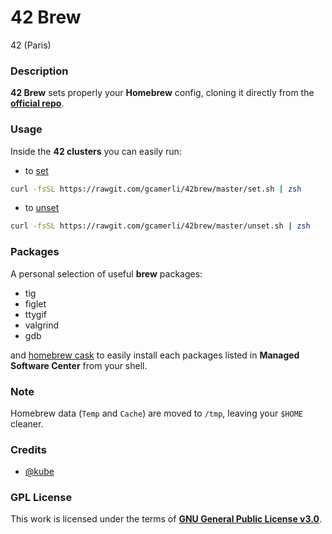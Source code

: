 # **42 Brew**

42 (Paris)

### **Description**

**42 Brew** sets properly your **Homebrew** config, cloning it directly from the **[official repo](https://github.com/Homebrew/brew)**.

### **Usage**

Inside the **42 clusters** you can easily run:

+ to [set](set.sh)

```sh
curl -fsSL https://rawgit.com/gcamerli/42brew/master/set.sh | zsh
```

+ to [unset](unset.sh)

```sh
curl -fsSL https://rawgit.com/gcamerli/42brew/master/unset.sh | zsh
```

### **Packages**

A personal selection of useful **brew** packages:

+ tig
+ figlet
+ ttygif
+ valgrind
+ gdb

and [homebrew cask](https://github.com/caskroom/homebrew-cask) to easily install each packages listed in **Managed Software Center** from your shell.

### **Note**

Homebrew data (`Temp` and `Cache`) are moved to `/tmp`, leaving your `$HOME` cleaner.

### **Credits**

+ [@kube](https://github.com/kube)

### **GPL License**

This work is licensed under the terms of **[GNU General Public License v3.0](https://www.gnu.org/licenses/gpl.html)**.
